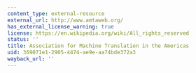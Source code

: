 ```yaml
---
content_type: external-resource
external_url: http://www.amtaweb.org/
has_external_license_warning: true
license: https://en.wikipedia.org/wiki/All_rights_reserved
status: ''
title: Association for Machine Translation in the Americas
uid: 369071e1-2905-4474-ae9e-aa74bde372a3
wayback_url: ''
---
```

